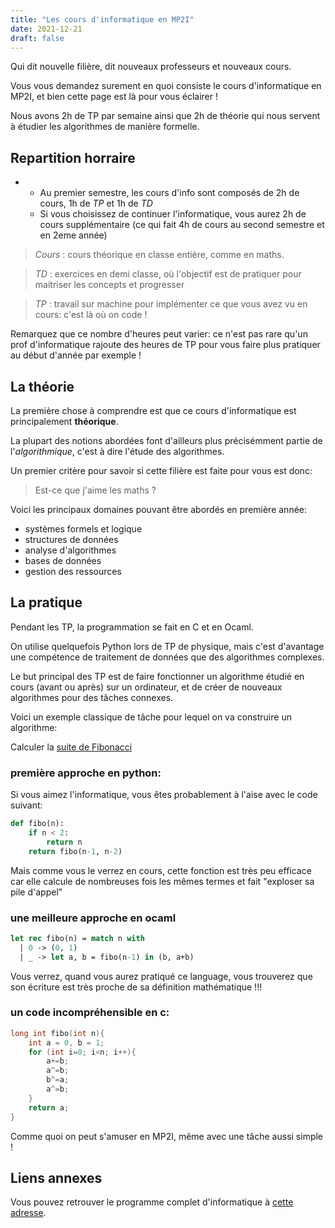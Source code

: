 ```yaml
---
title: "Les cours d'informatique en MP2I"
date: 2021-12-21
draft: false
---
```


Qui dit nouvelle filière, dit nouveaux professeurs et nouveaux cours.

Vous vous demandez surement en quoi consiste le cours d'informatique en MP2I, et bien cette page est là pour vous éclairer !


Nous avons 2h de TP par semaine ainsi que 2h de théorie qui nous servent à étudier les algorithmes de manière formelle.

## Repartition horraire

* * Au premier semestre, les cours d'info sont composés de 2h de cours, 1h de *TP* et 1h de *TD*
  * Si vous choisissez de continuer l'informatique, vous aurez 2h de cours supplémentaire (ce qui fait 4h de cours au second semestre et en 2eme année) 

> *Cours* : cours théorique en classe entière, comme en maths.

> *TD* : exercices en demi classe, où l'objectif est de pratiquer pour maitriser les concepts et progresser

> *TP* : travail sur machine pour implémenter ce que vous avez vu en cours: c'est là où on code !

Remarquez que ce nombre d'heures peut varier: ce n'est pas rare qu'un prof d'informatique rajoute des heures de TP pour vous faire plus pratiquer au début d'année par exemple !


## La théorie

La première chose à comprendre est que ce cours d'informatique est principalement **théorique**.

La plupart des notions abordées font d'ailleurs plus précisémment partie de l'*algorithmique*, c'est à dire l'étude des algorithmes.

Un premier critère pour savoir si cette filière est faite pour vous est donc: 
> Est-ce que j'aime les maths ?

Voici les principaux domaines pouvant être abordés en première année:
- systèmes formels et logique
- structures de données
- analyse d'algorithmes
- bases de données
- gestion des ressources


## La pratique

Pendant les TP, la programmation se fait en C et en Ocaml.

On utilise quelquefois Python lors de TP de physique, mais c'est d'avantage une compétence de traitement de données que des algorithmes complexes.


Le but principal des TP est de faire fonctionner un algorithme étudié en cours (avant ou après) sur un ordinateur, et de créer de nouveaux algorithmes pour des tâches connexes.

Voici un exemple classique de tâche pour lequel on va construire un algorithme:

Calculer la [suite de Fibonacci](https://fr.wikipedia.org/wiki/Suite_de_Fibonacci)

### première approche en python:

Si vous aimez l'informatique, vous êtes probablement à l'aise avec le code suivant:

```python
def fibo(n):
    if n < 2:
        return n
    return fibo(n-1, n-2)
```

Mais comme vous le verrez en cours, cette fonction est très peu efficace car elle calcule de nombreuses fois les mêmes termes et fait "exploser sa pile d'appel"


### une meilleure approche en ocaml
```ocaml
let rec fibo(n) = match n with
  | 0 -> (0, 1)
  | _ -> let a, b = fibo(n-1) in (b, a+b)
```

Vous verrez, quand vous aurez pratiqué ce language, vous trouverez que son écriture est très proche de sa définition mathématique !!!


### un code incompréhensible en c:

```c
long int fibo(int n){ 
    int a = 0, b = 1;
    for (int i=0; i<n; i++){
        a+=b;
        a^=b;
        b^=a;
        a^=b;
    }   
    return a;
}
```

Comme quoi on peut s'amuser en MP2I, même avec une tâche aussi simple !


## Liens annexes

Vous pouvez retrouver le programme complet d'informatique à [cette adresse](https://cache.media.education.gouv.fr/file/SPE1-MEN-MESRI-4-2-2021/64/6/spe777_annexe_1373646.pdf).
